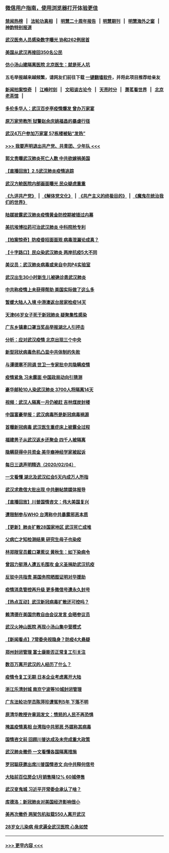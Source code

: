 ### [微信用户指南，使用浏览器打开体验更佳](https://github.com/gfw-breaker/banned-news1/blob/master/indexes/wechat-guide.md?t=0)
#### [禁闻热榜](热点新闻.md?t=0)  &nbsp;&nbsp;|&nbsp;&nbsp; [法轮功真相](https://github.com/gfw-breaker/truth/blob/master/README.md?t=0) &nbsp;&nbsp;|&nbsp;&nbsp; [明慧二十周年报告](https://github.com/gfw-breaker/mh-reports/blob/master/README.md?t=0) &nbsp;&nbsp;|&nbsp;&nbsp;[明慧期刊](https://github.com/gfw-breaker/mh-qikan) &nbsp;&nbsp;|&nbsp;&nbsp; [明慧海外之窗](https://github.com/gfw-breaker/mh-news/blob/master/README.md?t=0) &nbsp;&nbsp;|&nbsp;&nbsp; [神韵特别报道](https://github.com/gfw-breaker/mh-news/blob/master/shenyun.md?t=0)
#### [武汉医务人员感染数字曝光 协和262例居首](../pages/nsc413/n11846742.md?t=02060111) 
#### [美国从武汉再接回350名公民](../pages/nsc413/n11846705.md?t=02060111) 
#### [仿小汤山建隔离医院 北京医生：就是死人坑](../pages/nsc413/n11846692.md?t=02060111) 
#### 五毛举报越来越频繁，请网友们前往下载 [一键翻墙软件](https://github.com/gfw-breaker/ssr-accounts)，并将此项目推荐给亲友
#### [新闻拍案惊奇](https://github.com/gfw-breaker/banned-news1/blob/master/pages/link4.md) &nbsp;&nbsp;|&nbsp;&nbsp; [江峰时刻](https://github.com/gfw-breaker/banned-news1/blob/master/pages/link4.md) &nbsp;&nbsp;|&nbsp;&nbsp; [文昭谈古论今](https://github.com/gfw-breaker/banned-news1/blob/master/pages/link4.md) &nbsp;&nbsp;|&nbsp;&nbsp; [天亮时分](https://github.com/gfw-breaker/banned-news1/blob/master/pages/link4.md) &nbsp;&nbsp;|&nbsp;&nbsp; [萧茗看世界](https://github.com/gfw-breaker/banned-news1/blob/master/pages/link4.md) &nbsp;&nbsp;|&nbsp;&nbsp; [北京老茶馆](https://github.com/gfw-breaker/banned-news1/blob/master/pages/link4.md) &nbsp;&nbsp;|&nbsp;&nbsp; 
#### [多伦多华人：武汉百步亭疫情爆发 曾办万家宴](../pages/nsc413/n11846766.md?t=02060111) 
#### [原万家劳教所 狱警赵余庆姚福昌的暴虐行径](../pages/nsc413/n11844582.md?t=02060111) 
#### [武汉4万户参加万家宴 57栋楼被贴“发热”](../pages/nsc413/n11846074.md?t=02060111) 
#### [>>> 我要声明退出共产党、共青团、少年队 <<<](https://github.com/begood0513/goodnews/blob/master/quit/letter.md) 
#### [郭文贵曝武汉肺炎死亡人数 中共欲嫁祸美国](../pages/nsc413/n11846240.md?t=02060111) 
#### [【直播回放】2.5武汉肺炎疫情追踪](../pages/nsc413/n11846437.md?t=02060111) 
#### [武汉方舱医院内部画面曝光 民众疑虑重重](../pages/nsc413/n11846442.md?t=02060111) 
#### [《九评共产党》](https://github.com/begood0513/9ping.md/blob/master/README.md) &nbsp;|&nbsp; [《解体党文化》](../../../../jtdwh.md/blob/master/README.md)  &nbsp;|&nbsp; [《共产主义的终极目的》](../../../../gczydzjmd.md/blob/master/README.md) &nbsp;|&nbsp; [《魔鬼在统治我们的世界》](../../../../mgztzwmdsj.md/blob/master/README.md) 
#### [陆媒披露武汉肺炎疫情黄金防控期被错过内幕](../pages/nsc413/n11846413.md?t=02060111) 
#### [美抗埃博拉药可治武汉肺炎 中科院抢专利](../pages/nsc413/n11846409.md?t=02060111) 
#### [【拍案惊奇】防疫昏招面面观 病毒泄漏论成真？](../pages/nsc413/n11845382.md?t=02060111) 
#### [【十字路口】民众染武汉肺炎 两岸抗疫5大不同](../pages/nsc413/n11845264.md?t=02060111) 
#### [美议员：武汉肺炎病毒或来自中共P4实验室](../pages/nsc413/n11846043.md?t=02060111) 
#### [武汉出生30小时新生儿被确诊患武汉肺炎](../pages/nsc413/n11846307.md?t=02060111) 
#### [中共称疫情上未获得帮助 美国实际做了这么多](../pages/nsc413/n11846008.md?t=02060111) 
#### [暂缓大陆人入境 中港澳返台居家检疫14天](../pages/nsc413/n11845862.md?t=02060111) 
#### [天津66岁女子死于新冠肺炎 疑聚集性感染](../pages/nsc413/n11845909.md?t=02060111) 
#### [广东乡镇拿口罩当奖品举报湖北人引抨击](../pages/nsc413/n11845622.md?t=02060111) 
#### [分析：应对武汉疫情 北京出现三个中央](../pages/nsc413/n11845850.md?t=02060111) 
#### [新型冠状病毒危机凸显中共体制的失败](../pages/nsc413/n11844970.md?t=02060111) 
#### [与谭德塞不同调 世卫一专家批中共隐瞒疫情](../pages/nsc413/n11845278.md?t=02060111) 
#### [疫情紧急 习未露面 中国政局动向引猜测](../pages/nsc413/n11845224.md?t=02060111) 
#### [豪华邮轮10人染武汉肺炎 3700人将隔离14天](../pages/nsc413/n11845543.md?t=02060111) 
#### [视频：武汉人隔离一月仍被赶 吉林煤炭封楼](../pages/nsc413/n11845570.md?t=02060111) 
#### [中国富豪举报：武汉病毒所是新冠病毒祸源](../pages/nsc413/n11844943.md?t=02060111) 
#### [首曝新冠病毒 武汉医生重症床上披露全过程](../pages/nsc413/n11845150.md?t=02060111) 
#### [福建男子从武汉返乡还聚会 四千人被隔离](../pages/nsc413/n11845352.md?t=02060111) 
#### [隐瞒获得中共资金 美华裔神经学家被起诉](../pages/nsc413/n11844879.md?t=02060111) 
#### [每日三退声明精选（2020/02/04）](../pages/nsc413/n11845335.md?t=02060111) 
#### [一文看懂 湖北及武汉红会5天内成万人所指](../pages/nsc413/n11844315.md?t=02060111) 
#### [武汉求救信大批出现 中共删帖禁媒体报导](../pages/nsc413/n11845064.md?t=02060111) 
#### [【直播回放】川普国情咨文：伟大美国复兴](../pages/nsc413/n11842079.md?t=02060111) 
#### [遭限制参与WHO 台湾称中共暴露邪恶本质](../pages/nsc413/n11844351.md?t=02060111) 
#### [【更新】肺炎扩散28国家地区 武汉死亡成堆](../pages/nsc413/n11801312.md?t=02060111) 
#### [父病亡才知检测结果 研究生母子也染疫](../pages/nsc413/n11845059.md?t=02060111) 
#### [林郑限官员戴口罩惹议 黄秋生：如下染病令](../pages/nsc413/n11844529.md?t=02060111) 
#### [曾因力挺港人遭五毛围攻 金义圣捐助武汉抗疫](../pages/nsc413/n11844707.md?t=02060111) 
#### [反驳中共指责 美国务院晒图证明对华援助](../pages/nsc413/n11844859.md?t=02060111) 
#### [疫情消息管控再升级 更多微信号遭永久封号](../pages/nsc413/n11844902.md?t=02060111) 
#### [【热点互动】武汉新冠病毒扩散还可控吗？](../pages/nsc413/n11844750.md?t=02060111) 
#### [赖清德在美国宗教自由会议发言 会晤参议员](../pages/nsc413/n11844836.md?t=02060111) 
#### [武汉火神山医院 再现小汤山集中营模式](../pages/nsc413/n11844763.md?t=02060111) 
#### [【新闻看点】7常委央视隐身？防疫4大悬疑](../pages/nsc413/n11844611.md?t=02060111) 
#### [郑州封闭管理 富士康能否正常复工引关注](../pages/nsc413/n11844727.md?t=02060111) 
#### [数百万离开武汉的人经历了什么？](../pages/nsc413/n11844742.md?t=02060111) 
#### [疫情令复工无期  日本企业考虑离开大陆](../pages/nsc413/n11844585.md?t=02060111) 
#### [浙江乐清封城 南京宁波等10城封闭管理](../pages/nsc413/n11844464.md?t=02060111) 
#### [广东法轮功学员陈萍珍遭冤判5年 下落不明](../pages/nsc413/n11844088.md?t=02060111) 
#### [原清华教授许章润发文：愤怒的人民不再恐惧](../pages/nsc413/n11844347.md?t=02060111) 
#### [掩盖疫情真相 台湾指中共邪恶 外媒称其病毒](../pages/nsc413/n11844401.md?t=02060111) 
#### [国情咨文前 回顾川普达成及未完成重大政策](../pages/nsc413/n11844581.md?t=02060111) 
#### [武汉肺炎撤侨 一文看懂各国隔离措施](../pages/nsc413/n11844216.md?t=02060111) 
#### [罗冠聪获邀出席川普国情咨文 向中共释何信号](../pages/nsc413/n11844355.md?t=02060111) 
#### [大陆前百位房企1月销售降12% 60城停售](../pages/nsc413/n11844398.md?t=02060111) 
#### [武汉变鬼城 习近平开常委会承认了啥？](../pages/nsc413/n11844218.md?t=02060111) 
#### [库德洛：新冠肺炎对美国经济影响很小](../pages/nsc413/n11844418.md?t=02060111) 
#### [美再次撤侨 两架包机拟载550人离开武汉](../pages/nsc413/n11844407.md?t=02060111) 
#### [28岁女儿染病 母求遍全武汉医院 心急如焚](../pages/nsc413/n11844302.md?t=02060111) 

----
#### [ >>> 更早内容 <<< ](../indexes/nsc413-earlier.md)
